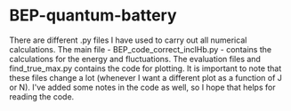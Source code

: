 # BEP-quantum-battery
There are different .py files I have used to carry out all numerical calculations. The main file - BEP_code_correct_inclHb.py - contains the calculations for the energy and fluctuations. The evaluation files and find_true_max.py contains the code for plotting. It is important to note that these files change a lot (whenever I want a different plot as a function of J or N).
I've added some notes in the code as well, so I hope that helps for reading the code.
